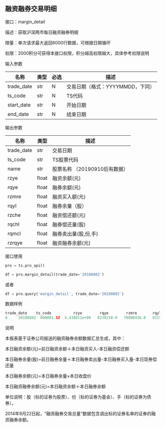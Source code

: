 ## 融资融券交易明细

接口：margin_detail

描述：获取沪深两市每日融资融券明细

限量：单次请求最大返回6000行数据，可根据日期循环

权限：2000积分可获得本接口权限，积分越高权限越大，具体参考权限说明

输入参数

| 名称 | 类型 | 必选 | 描述 |
| --- | --- | --- | --- |
| trade_date | str | N | 交易日期（格式：YYYYMMDD，下同） |
| ts_code | str | N | TS代码 |
| start_date | str | N | 开始日期 |
| end_date | str | N | 结束日期 |

输出参数

| 名称 | 类型 | 描述 |
| --- | --- | --- |
| trade_date | str | 交易日期 |
| ts_code | str | TS股票代码 |
| name | str | 股票名称 （20190910后有数据） |
| rzye | float | 融资余额(元) |
| rqye | float | 融券余额(元) |
| rzmre | float | 融资买入额(元) |
| rqyl | float | 融券余量（股） |
| rzche | float | 融资偿还额(元) |
| rqchl | float | 融券偿还量(股) |
| rqmcl | float | 融券卖出量(股,份,手) |
| rzrqye | float | 融资融券余额(元) |

接口使用

```python
pro = ts.pro_api()

df = pro.margin_detail(trade_date='20180802')
```

或者

```python
df = pro.query('margin_detail', trade_date='20180802')
```

数据样例

```python
trade_date    ts_code          rzye        rqye        rzmre       rqyl  \
0     20180802  000001.SZ  4.430811e+09   8238210.0   78800436.0   921500.0   
```

说明

本报表基于证券公司报送的融资融券余额数据汇总生成，其中：

本日融资余额(元)=前日融资余额＋本日融资买入-本日融资偿还额

本日融券余量(股)=前日融券余量＋本日融券卖出量-本日融券买入量-本日现券偿还量

本日融券余额(元)=本日融券余量×本日收盘价

本日融资融券余额(元)=本日融资余额＋本日融券余额

单位说明：股（标的证券为股票）、份（标的证券为基金）、手（标的证券为债券）。

2014年9月22日起，“融资融券交易总量”数据包含调出标的证券名单的证券的融资融券余额。